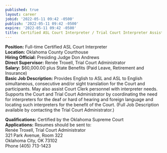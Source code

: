 ```yaml
---
published: true
layout: career
jobid: '2022-05-11 09:42 -0500'
publish: '2022-05-11 09:42 -0500'
expire: '2022-05-11 09:42 -0500'
title: Certified ASL Court Interpreter / Trial Court Interpreter Assistant
---
```

**Position:** Full-time Certified ASL Court Interpreter  
**Location:** Oklahoma County Courthouse  
**Hiring Official:** Presiding Judge Don Andrews  
**Direct Supervisor:** Renée Troxell, Trial Court Administrator  
**Salary:**	$60,000.00 plus State Benefits (Paid Leave, Retirement and Insurance)  
**Basic Job Description:** Provides English to ASL and ASL to English simultaneous, consecutive and/or sight translation for the Court and participants. May also assist Court Clerk personnel with interpreter needs. Supports the Court and Trial Court Administrator by coordinating the need for interpreters for the deaf or hard of hearing and foreign language and locating such interpreters for the benefit of the Court. (Full Job Description available by contacting the Trial Court Administrator.)

**Qualifications:**	Certified by the Oklahoma Supreme Court	  
**Applications:** Resumes should be sent to:   
Renée Troxell, Trial Court Administrator  
321 Park Avenue, Room 322  
Oklahoma City, OK  73102  
Phone (405) 713-1423
